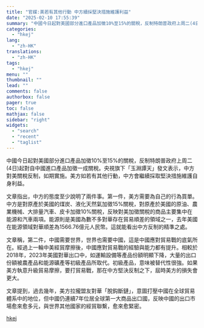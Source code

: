 ```yaml
---
title: "官媒:美若有其他行動 中方續採堅決措施維護利益"
date: "2025-02-10 17:55:39"
summary: "中國今日起對美國部分進口產品加徵10%至15%的關稅，反制特朗普政府上周二(4日)起對自中國進口產品..."
categories:
  - "hkej"
lang:
  - "zh-HK"
translations:
  - "zh-HK"
tags:
  - "hkej"
menu: ""
thumbnail: ""
lead: ""
comments: false
authorbox: false
pager: true
toc: false
mathjax: false
sidebar: "right"
widgets:
  - "search"
  - "recent"
  - "taglist"
---
```


中國今日起對美國部分進口產品加徵10%至15%的關稅，反制特朗普政府上周二(4日)起對自中國進口產品加徵一成關稅。央視旗下「玉淵譚天」發文表示，中方對美關稅反制，如期實施。美方如若有其他行動，中方會繼續採取堅決措施維護自身利益。

文章指出，中方的態度至少說明了兩件事。第一件，美方需要為自己的行為買單。中方是對原產於美國的煤炭、液化天然氣加徵15%關稅，對原產於美國的原油、農業機械、大排量汽車、皮卡加徵10%關稅，反映對美加徵關稅的商品主要集中在能源和汽車兩項。能源則是美國為數不多對華存在貿易順差的領域之一，去年美國在能源領域對華順差為1566.76億元人民幣。這就能看出中方反制的精準之處。

文章稱，第二件，中國需要世界，世界也需要中國，這是中國應對貿易戰的底氣所在。經過上一輪中美經貿摩擦後，中國應對貿易戰的經驗與能力都有提升。相較於2018年，2023年美國對華出口中，如運輸設備等產品份額明顯下降，大量的出口份額被農產品和能源礦產等初級產品所取代。初級產品，意味被替代性很強。如果美方執意升級貿易摩擦，要打貿易戰，那在中方堅決反制之下，屆時美方的損失會更大。

文章提到，過去幾年，美方拉攏盟友對華「脫鈎斷鏈」，意圖打壓中國在全球貿易體系中的地位，但中國仍連續7年位居全球第一大商品出口國，反映中國的出口市場愈來愈多元，與世界其他國家的經貿聯繫，愈來愈緊密。

[hkej](https://www2.hkej.com/instantnews/china/article/3996436/%E5%AE%98%E5%AA%92%3A%E7%BE%8E%E8%8B%A5%E6%9C%89%E5%85%B6%E4%BB%96%E8%A1%8C%E5%8B%95+%E4%B8%AD%E6%96%B9%E7%BA%8C%E6%8E%A1%E5%A0%85%E6%B1%BA%E6%8E%AA%E6%96%BD%E7%B6%AD%E8%AD%B7%E5%88%A9%E7%9B%8A)
